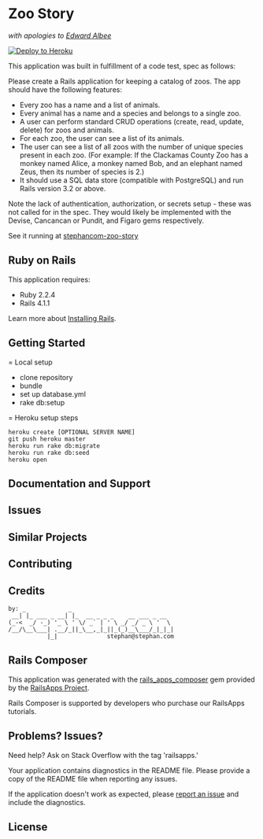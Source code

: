 Zoo Story
================
_with apologies to [Edward Albee](https://en.wikipedia.org/wiki/The_Zoo_Story)_

[![Deploy to Heroku](https://www.herokucdn.com/deploy/button.png)](https://heroku.com/deploy)

This application was built in fulfillment of a code test, spec as follows:

Please create a Rails application for keeping a catalog of zoos. The app should have the following features:
 
*  Every zoo has a name and a list of animals.
*  Every animal has a name and a species and belongs to a single zoo.
*  A user can perform standard CRUD operations (create, read, update, delete) for zoos and animals.
*  For each zoo, the user can see a list of its animals.
*  The user can see a list of all zoos with the number of unique species present in each zoo. (For example: If the Clackamas County Zoo has a monkey named Alice, a monkey named Bob, and an elephant named Zeus, then its number of species is 2.)
*  It should use a SQL data store (compatible with PostgreSQL) and run Rails version 3.2 or above.

Note the lack of authentication, authorization, or secrets setup - these was not called for in the spec.
They would likely be implemented with the Devise, Cancancan or Pundit, and Figaro gems respectively.

See it running at [stephancom-zoo-story](https://stephancom-zoo-story.herokuapp.com)

Ruby on Rails
-------------

This application requires:

- Ruby 2.2.4
- Rails 4.1.1

Learn more about [Installing Rails](http://railsapps.github.io/installing-rails.html).

Getting Started
---------------

= Local setup

* clone repository
* bundle
* set up database.yml
* rake db:setup

= Heroku setup steps

```
heroku create [OPTIONAL SERVER NAME]
git push heroku master
heroku run rake db:migrate
heroku run rake db:seed
heroku open
```

Documentation and Support
-------------------------

Issues
-------------

Similar Projects
----------------

Contributing
------------

Credits
-------

```
by: _            _
 __| |_ ___ _ __| |_  __ _ _ _    __ ___ _ __
(_-<  _/ -_) '_ \ ' \/ _` | ' \ _/ _/ _ \ '  \
/__/\__\___| .__/_||_\__,_|_||_(_)__\___/_|_|_|
           |_|              stephan@stephan.com
```

Rails Composer
-------

This application was generated with the [rails_apps_composer](https://github.com/RailsApps/rails_apps_composer) gem
provided by the [RailsApps Project](http://railsapps.github.io/).

Rails Composer is supported by developers who purchase our RailsApps tutorials.

Problems? Issues?
-----------

Need help? Ask on Stack Overflow with the tag 'railsapps.'

Your application contains diagnostics in the README file. Please provide a copy of the README file when reporting any issues.

If the application doesn't work as expected, please [report an issue](https://github.com/RailsApps/rails_apps_composer/issues)
and include the diagnostics.

License
-------
